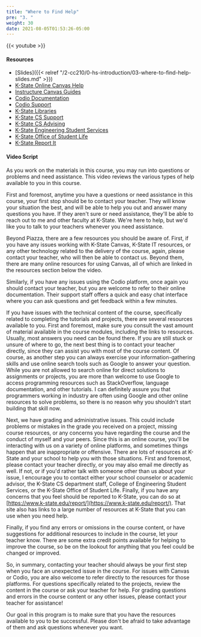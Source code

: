 ```yaml
---
title: "Where to Find Help"
pre: "3. "
weight: 30
date: 2021-08-05T01:53:26-05:00
---
```


{{< youtube >}}

#### Resources

* [Slides]({{< relref "/2-cc210/0-hs-introduction/03-where-to-find-help-slides.md" >}})
* [K-State Online Canvas Help](http://public.online.k-state.edu/help/)
* [Instructure Canvas Guides](https://community.canvaslms.com/community/answers/guides)
* [Codio Documentation](https://codio.com/docs/)
* [Codio Support](https://codio.com/docs/dashboard/support/)
* [K-State Libraries](http://www.lib.k-state.edu/)
* [K-State CS Support](https://support.cs.ksu.edu/)
* [K-State CS Advising](https://www.cs.ksu.edu/undergraduate/advising/)
* [K-State Engineering Student Services](https://www.engg.ksu.edu/studentservices/)
* [K-State Office of Student Life](https://www.k-state.edu/studentlife/)
* [K-State Report It](https://www.k-state.edu/report/)

#### Video Script

As you work on the materials in this course, you may run into questions or problems and need assistance. This video reviews the various types of help available to you in this course.

First and foremost, anytime you have a questions or need assistance in this course, your first stop should be to contact your teacher. They will know your situation the best, and will be able to help you out and answer many questions you have. If they aren't sure or need assistance, they'll be able to reach out to me and other faculty at K-State. We're here to help, but we'd like you to talk to your teachers whenever you need assistance.

Beyond Piazza, there are a few resources you should be aware of. First, if you have any issues working with K-State Canvas, K-State IT resources, or any other technology related to the delivery of the course, again, please contact your teacher, who will then be able to contact us. Beyond them, there are many online resources for using Canvas, all of which are linked in the resources section below the video.

Similarly, if you have any issues using the Codio platform, once again you should contact your teacher, but you are welcome to refer to their online documentation. Their support staff offers a quick and easy chat interface where you can ask questions and get feedback within a few minutes.

If you have issues with the technical content of the course, specifically related to completing the tutorials and projects, there are several resources available to you. First and foremost, make sure you consult the vast amount of material available in the course modules, including the links to resources. Usually, most answers you need can be found there. If you are still stuck or unsure of where to go, the next best thing is to contact your teacher directly, since they can assist you with most of the course content. Of course, as another step you can always exercise your information-gathering skills and use online search tools such as Google to answer your question. While you are not allowed to search online for direct solutions to assignments or projects, you are more than welcome to use Google to access programming resources such as StackOverflow, language documentation, and other tutorials. I can definitely assure you that programmers working in industry are often using Google and other online resources to solve problems, so there is no reason why you shouldn't start building that skill now.

Next, we have grading and administrative issues. This could include problems or mistakes in the grade you received on a project, missing course resources, or any concerns you have regarding the course and the conduct of myself and your peers. Since this is an online course, you'll be interacting with us on a variety of online platforms, and sometimes things happen that are inappropriate or offensive. There are lots of resources at K-State and your school to help you with those situations. First and foremost, please contact your teacher directly, or you may also email me directly as well. If not, or if you'd rather talk with someone other than us about your issue, I encourage you to contact either your school counselor or academic advisor, the K-State CS department staff, College of Engineering Student Services, or the K-State Office of Student Life. Finally, if you have any concerns that you feel should be reported to K-State, you can do so at [https://www.k-state.edu/report/](https://www.k-state.edu/report/). That site also has links to a large number of resources at K-State that you can use when you need help.

Finally, if you find any errors or omissions in the course content, or have suggestions for additional resources to include in the course, let your teacher know. There are some extra credit points available for helping to improve the course, so be on the lookout for anything that you feel could be changed or improved.

So, in summary, contacting your teacher should always be your first step when you face an unexpected issue in the course. For issues with Canvas or Codio, you are also welcome to refer directly to the resources for those platforms. For questions specifically related to the projects, review the content in the course or ask your teacher for help. For grading questions and errors in the course content or any other issues, please contact your teacher for assistance!

Our goal in this program is to make sure that you have the resources available to you to be successful. Please don't be afraid to take advantage of them and ask questions whenever you want.
